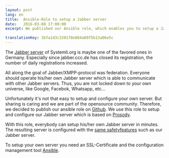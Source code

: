 ```yaml
---
layout: post 
lang: en 
title:  Ansible-Role to setup a Jabber server
date:   2016-03-08 17:00:00
excerpt: We published our Ansible role, which enables you to setup a Jabber server, which is similar configured as jabber.systemli.org.

translationKey: 3bfa1d3c3201f8e884a89f5b13a06e5c
---
```


The [Jabber server](/en/service/xmpp.html) of Systemli.org is maybe one of the favored ones in Germany.
Especially since jabber.ccc.de has closed its registration, the number of daily registrations increased.

All along the goal of Jabber/XMPP-protocol was federation. Everyone should operate his/her own Jabber server which
is able to communicate with other Jabber servers. Thus, you are not locked down to your own universe, like Google, Facebok, Whatsapp, etc... 

Unfortunately it's not that easy to setup and configure your own server. But sharing is caring and we are part of the
opensource community. Therefore, we decided to publish our ansible role on [Github](https://github.com/systemli/ansible-role-prosody).
We use this role to setup and configure our Jabber server which is based on [Prosody](https://prosody.im/).

With this role, everybody can setup his/her own Jabber server in minutes. The resulting server is configured with the [same safetyfeatures](https://xmpp.net/result.php?domain=jabber.systemli.org&type=client) such as our Jabber server. 

To setup your own server you need an SSL-Certificate and the configuration management tool [Ansible](http://www.ansible.com/).

